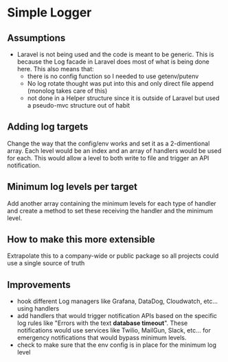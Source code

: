 # Simple Logger

## Assumptions

- Laravel is not being used and the code is meant to be generic. This is because the Log facade in Laravel does most of what is being done here. This also means that:
	- there is no config function so I needed to use getenv/putenv
	- No log rotate thought was put into this and only direct file append (monolog takes care of this)
	- not done in a Helper structure since it is outside of Laravel but used a pseudo-mvc structure out of habit

## Adding log targets
Change the way that the config/env works and set it as a 2-dimentional array. Each level would be an index and an array of handlers would be used for each. This would allow a level to both write to file and trigger an API notification.

## Minimum log levels per target
Add another array containing the minimum levels for each type of handler and create a method to set these receiving the handler and the minimum level.

## How to make this more extensible

Extrapolate this to a company-wide or public package so all projects could use a single source of truth
	
## Improvements

- hook different Log managers like Grafana, DataDog, Cloudwatch, etc... using handlers
- add handlers that would trigger notification APIs based on the specific log rules like "Errors with the text **database timeout**". These notifications would use services like Twilio, MailGun, Slack, etc... for emergency notifications that would bypass minimum levels.
- check to make sure that the env config is in place for the minimum log level


